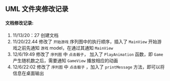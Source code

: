 ## UML 文件夹修改记录

#### 文档修改记录:
1. 11/13/20：27  创建文档
2. 11/20/22.44 修改了 `开始游戏` 序列图中的执行顺序，插入了 `MainView` 开始游戏之前先通知 `游戏` model，在通过其通知 `MainView`
3. 12/6/19:49 修改了 `序列图` 中 `点击骰子`， 加入了 `PlayAnimation` 函数，即 `Game` 产生随机数之后，需要通知 `GameView` 播放相应的动画
4. 12/6/22:02 修改了 `序列图` 中 `点击骰子` ，加入了 `printMessage` 方法，即可以将信息在桌面输出
